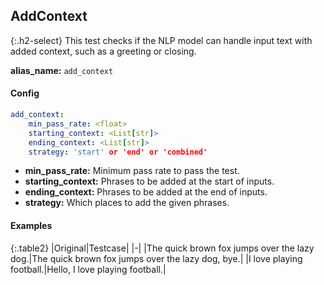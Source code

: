 
## AddContext

<div class="main-docs" markdown="1"><div class="h3-box" markdown="1">

{:.h2-select}
This test checks if the NLP model can handle input text with added context, such as a greeting or closing.

**alias_name:** `add_context`

</div><div class="h3-box" markdown="1">

#### Config
```yaml
add_context:
    min_pass_rate: <float>
    starting_context: <List[str]>
    ending_context: <List[str]>
    strategy: 'start' or 'end' or 'combined'
```
- **min_pass_rate:** Minimum pass rate to pass the test.
- **starting_context:** Phrases to be added at the start of inputs.
- **ending_context:** Phrases to be added at the end of inputs.
- **strategy:** Which places to add the given phrases.

#### Examples

{:.table2}
|Original|Testcase|
|-|
|The quick brown fox jumps over the lazy dog.|The quick brown fox jumps over the lazy dog, bye.|
|I love playing football.|Hello, I love playing football.|


</div></div>